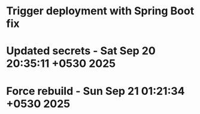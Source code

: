 
# Trigger deployment with Spring Boot fix
# Updated secrets - Sat Sep 20 20:35:11 +0530 2025
# Force rebuild - Sun Sep 21 01:21:34 +0530 2025
